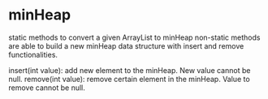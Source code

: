 # minHeap

static methods to convert a given ArrayList to minHeap
non-static methods are able to build a new minHeap data structure with insert and remove functionalities.

insert(int value): add new element to the minHeap. New value cannot be null.
remove(int value): remove certain element in the minHeap. Value to remove cannot be null.
